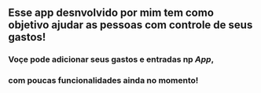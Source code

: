 ## Esse app desnvolvido por mim tem como objetivo ajudar as pessoas com controle de seus gastos!

### Voçe pode adicionar seus gastos e entradas np *App*, 
### com poucas funcionalidades ainda no momento! 

